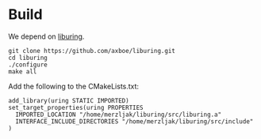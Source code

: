 # Build

We depend on [liburing](https://github.com/axboe/liburing).
```
git clone https://github.com/axboe/liburing.git
cd liburing
./configure
make all
```

Add the following to the CMakeLists.txt:
```
add_library(uring STATIC IMPORTED)
set_target_properties(uring PROPERTIES
  IMPORTED_LOCATION "/home/merzljak/liburing/src/liburing.a"
  INTERFACE_INCLUDE_DIRECTORIES "/home/merzljak/liburing/src/include"
)
```
